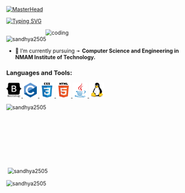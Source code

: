 [![MasterHead](https://blog.zoho.com/sites/zblogs/images/cliq/new-converted-2019-08.gif)](https://github.com/sandhya2505)


<a href="https://git.io/typing-svg"><img src="https://readme-typing-svg.demolab.com?font=Fira+Code&pause=1000&color=12990C&width=435&lines=Hi+%F0%9F%91%8B%2C+I'm+Sandhya;Front-end+developer." alt="Typing SVG" /></a>

<img
  align="right"
  width="400"
  alt="coding"
  src="https://cdn.dribbble.com/users/1857592/screenshots/3848396/character-typing.gif"
/>

<p align="left"> <img src="https://komarev.com/ghpvc/?username=sandhya2505&label=Profile%20views&color=0e75b6&style=flat" alt="sandhya2505" /> </p>

- 🌱 I’m currently pursuing  ➛ **Computer Science and Engineering in NMAM Institute of Technology.**



<h3 align="left">Languages and Tools:</h3>
<p align="left"> <a href="https://getbootstrap.com" target="_blank" rel="noreferrer"> <img src="https://raw.githubusercontent.com/devicons/devicon/master/icons/bootstrap/bootstrap-plain-wordmark.svg" alt="bootstrap" width="40" height="40"/> </a> <a href="https://www.cprogramming.com/" target="_blank" rel="noreferrer"> <img src="https://raw.githubusercontent.com/devicons/devicon/master/icons/c/c-original.svg" alt="c" width="40" height="40"/> </a> <a href="https://www.w3schools.com/css/" target="_blank" rel="noreferrer"> <img src="https://raw.githubusercontent.com/devicons/devicon/master/icons/css3/css3-original-wordmark.svg" alt="css3" width="40" height="40"/> </a> <a href="https://www.w3.org/html/" target="_blank" rel="noreferrer"> <img src="https://raw.githubusercontent.com/devicons/devicon/master/icons/html5/html5-original-wordmark.svg" alt="html5" width="40" height="40"/> </a> <a href="https://www.java.com" target="_blank" rel="noreferrer"> <img src="https://raw.githubusercontent.com/devicons/devicon/master/icons/java/java-original.svg" alt="java" width="40" height="40"/> </a> <a href="https://www.linux.org/" target="_blank" rel="noreferrer"> <img src="https://raw.githubusercontent.com/devicons/devicon/master/icons/linux/linux-original.svg" alt="linux" width="40" height="40"/> </a> </p>




<p>
    <img
    align="left"
    src="https://github-readme-stats.vercel.app/api/top-langs/?username=sandhya2505&theme=tokyonight"
    alt="sandhya2505"
  />
</p>
<br>
<br>
<br>
<br>
<br>
<br>
<br>
<br>
<br>

<p>
    &nbsp;<img
      align="center"
      src="https://github-stats-alpha.vercel.app/api?username=sandhya2505&cc=1a1b27&tc=f67da5&ic=0df1ed&bc=fff"
      alt="sandhya2505"
    />
  </p>


  <p>
    <img
      align="center"
      src="https://streak-stats.demolab.com/?user=sandhya2505&theme=tokyonight"
      alt="sandhya2505"
    />
  </p>

